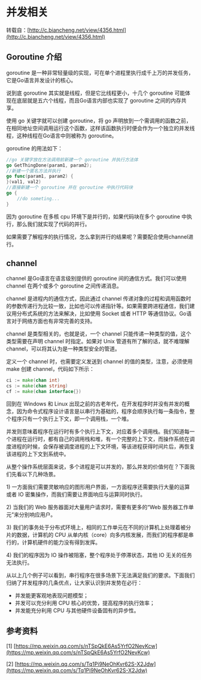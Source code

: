 # 并发相关

转载自：[http://c.biancheng.net/view/4356.html](http://c.biancheng.net/view/4356.html)

## Goroutine 介绍

goroutine 是一种非常轻量级的实现，可在单个进程里执行成千上万的并发任务，它是Go语言并发设计的核心。

说到底 goroutine 其实就是线程，但是它比线程更小，十几个 goroutine 可能体现在底层就是五六个线程，而且Go语言内部也实现了 goroutine 之间的内存共享。

使用 go 关键字就可以创建 goroutine，将 go 声明放到一个需调用的函数之前，在相同地址空间调用运行这个函数，这样该函数执行时便会作为一个独立的并发线程，这种线程在Go语言中则被称为 goroutine。

goroutine 的用法如下：

```go
//go 关键字放在方法调用前新建一个 goroutine 并执行方法体
go GetThingDone(param1, param2);
//新建一个匿名方法并执行
go func(param1, param2) {
}(val1, val2)
//直接新建一个 goroutine 并在 goroutine 中执行代码块
go {
    //do someting...
}
```

因为 goroutine 在多核 cpu 环境下是并行的，如果代码块在多个 goroutine 中执行，那么我们就实现了代码的并行。

如果需要了解程序的执行情况，怎么拿到并行的结果呢？需要配合使用channel进行。

## channel

channel 是Go语言在语言级别提供的 goroutine 间的通信方式。我们可以使用 channel 在两个或多个 goroutine 之间传递消息。

channel 是进程内的通信方式，因此通过 channel 传递对象的过程和调用函数时的参数传递行为比较一致，比如也可以传递指针等。如果需要跨进程通信，我们建议用分布式系统的方法来解决，比如使用 Socket 或者 HTTP 等通信协议。Go语言对于网络方面也有非常完善的支持。

channel 是类型相关的，也就是说，一个 channel 只能传递一种类型的值，这个类型需要在声明 channel 时指定。如果对 Unix 管道有所了解的话，就不难理解 channel，可以将其认为是一种类型安全的管道。

定义一个 channel 时，也需要定义发送到 channel 的值的类型，注意，必须使用 make 创建 channel，代码如下所示：

```go
ci := make(chan int)
cs := make(chan string)
cf := make(chan interface{})
```

回到在 Windows 和 Linux 出现之前的古老年代，在开发程序时并没有并发的概念，因为命令式程序设计语言是以串行为基础的，程序会顺序执行每一条指令，整个程序只有一个执行上下文，即一个调用栈，一个堆。

并发则意味着程序在运行时有多个执行上下文，对应着多个调用栈。我们知道每一个进程在运行时，都有自己的调用栈和堆，有一个完整的上下文，而操作系统在调度进程的时候，会保存被调度进程的上下文环境，等该进程获得时间片后，再恢复该进程的上下文到系统中。

从整个操作系统层面来说，多个进程是可以并发的，那么并发的价值何在？下面我们先看以下几种场景。

1\) 一方面我们需要灵敏响应的图形用户界面，一方面程序还需要执行大量的运算或者 IO 密集操作，而我们需要让界面响应与运算同时执行。

2\) 当我们的 Web 服务器面对大量用户请求时，需要有更多的“Web 服务器工作单元”来分别响应用户。

3\) 我们的事务处于分布式环境上，相同的工作单元在不同的计算机上处理着被分片的数据，计算机的 CPU 从单内核（core）向多内核发展，而我们的程序都是串行的，计算机硬件的能力没有得到发挥。

4\) 我们的程序因为 IO 操作被阻塞，整个程序处于停滞状态，其他 IO 无关的任务无法执行。

从以上几个例子可以看到，串行程序在很多场景下无法满足我们的要求。下面我们归纳了并发程序的几条优点，让大家认识到并发势在必行：

* 并发能更客观地表现问题模型；
* 并发可以充分利用 CPU 核心的优势，提高程序的执行效率；
* 并发能充分利用 CPU 与其他硬件设备固有的异步性。

## 参考资料

\[1\] [https://mp.weixin.qq.com/s/nTSpQkE6As5YrfO2NevKcw](https://mp.weixin.qq.com/s/nTSpQkE6As5YrfO2NevKcw)

\[2\] [https://mp.weixin.qq.com/s/Tq1Pi9NeOhKvr62S-X2Jdw](https://mp.weixin.qq.com/s/Tq1Pi9NeOhKvr62S-X2Jdw)



